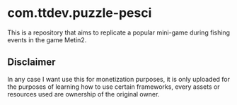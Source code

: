 # com.ttdev.puzzle-pesci

This is a repository that aims to replicate a popular mini-game during fishing events in the game Metin2.

## Disclaimer

In any case I want use this for monetization purposes, it is only uploaded for the purposes of learning how to use certain frameworks, every assets or resources used are ownership of the original owner.